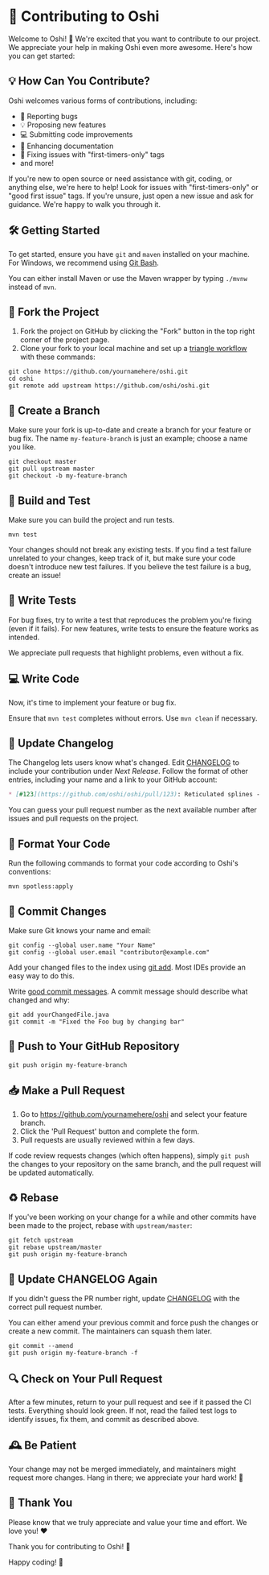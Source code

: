 # 🚀 Contributing to Oshi

Welcome to Oshi! 🎉 We're excited that you want to contribute to our project. We appreciate your help in making Oshi even more awesome. Here's how you can get started:

## 💡 How Can You Contribute?

Oshi welcomes various forms of contributions, including:

- 🐞 Reporting bugs
- 💡 Proposing new features
- 💻 Submitting code improvements
- 📖 Enhancing documentation
- 🌟 Fixing issues with "first-timers-only" tags
- and more!

If you're new to open source or need assistance with git, coding, or anything else, we're here to help! Look for issues with "first-timers-only" or "good first issue" tags. If you're unsure, just open a new issue and ask for guidance. We're happy to walk you through it.

## 🛠 Getting Started

To get started, ensure you have `git` and `maven` installed on your machine. For Windows, we recommend using [Git Bash](https://git-scm.com/downloads).

You can either install Maven or use the Maven wrapper by typing `./mvnw` instead of `mvn`.

## 🍴 Fork the Project

1. Fork the project on GitHub by clicking the "Fork" button in the top right corner of the project page.
2. Clone your fork to your local machine and set up a [triangle workflow](https://github.com/forwards/first-contributions/blob/master/additional-material/git_workflow_scenarios/keeping-your-fork-synced-with-this-repository.md) with these commands:

```shell
git clone https://github.com/yournamehere/oshi.git
cd oshi
git remote add upstream https://github.com/oshi/oshi.git
```

## 🌿 Create a Branch

Make sure your fork is up-to-date and create a branch for your feature or bug fix. The name `my-feature-branch` is just an example; choose a name you like.

```shell
git checkout master
git pull upstream master
git checkout -b my-feature-branch
```

## 🚦 Build and Test

Make sure you can build the project and run tests.

```shell
mvn test
```

Your changes should not break any existing tests. If you find a test failure unrelated to your changes, keep track of it, but make sure your code doesn't introduce new test failures. If you believe the test failure is a bug, create an issue!

## 🧪 Write Tests

For bug fixes, try to write a test that reproduces the problem you're fixing (even if it fails). For new features, write tests to ensure the feature works as intended.

We appreciate pull requests that highlight problems, even without a fix.

## 💻 Write Code

Now, it's time to implement your feature or bug fix.

Ensure that `mvn test` completes without errors. Use `mvn clean` if necessary.

## 📝 Update Changelog

The Changelog lets users know what's changed. Edit [CHANGELOG](CHANGELOG.md) to include your contribution under *Next Release*. Follow the format of other entries, including your name and a link to your GitHub account:

```markdown
* [#123](https://github.com/oshi/oshi/pull/123): Reticulated splines - [@contributor](https://github.com/contributor).
```

You can guess your pull request number as the next available number after issues and pull requests on the project.

## 🧹 Format Your Code

Run the following commands to format your code according to Oshi's conventions:

```shell
mvn spotless:apply
```

## 📜 Commit Changes

Make sure Git knows your name and email:

```shell
git config --global user.name "Your Name"
git config --global user.email "contributor@example.com"
```

Add your changed files to the index using [git add](https://git-scm.com/docs/git-add). Most IDEs provide an easy way to do this.

Write [good commit messages](https://chris.beams.io/posts/git-commit/). A commit message should describe what changed and why:

```shell
git add yourChangedFile.java
git commit -m "Fixed the Foo bug by changing bar"
```

## 🚀 Push to Your GitHub Repository

```shell
git push origin my-feature-branch
```

## 📥 Make a Pull Request

1. Go to https://github.com/yournamehere/oshi and select your feature branch.
2. Click the 'Pull Request' button and complete the form.
3. Pull requests are usually reviewed within a few days.

If code review requests changes (which often happens), simply `git push` the changes to your repository on the same branch, and the pull request will be updated automatically.

## ♻️ Rebase

If you've been working on your change for a while and other commits have been made to the project, rebase with `upstream/master`:

```shell
git fetch upstream
git rebase upstream/master
git push origin my-feature-branch
```

## 🔄 Update CHANGELOG Again

If you didn't guess the PR number right, update [CHANGELOG](CHANGELOG.md) with the correct pull request number.

You can either amend your previous commit and force push the changes or create a new commit. The maintainers can squash them later.

```shell
git commit --amend
git push origin my-feature-branch -f
```

## 🔍 Check on Your Pull Request

After a few minutes, return to your pull request and see if it passed the CI tests. Everything should look green. If not, read the failed test logs to identify issues, fix them, and commit as described above.

## 🕰 Be Patient

Your change may not be merged immediately, and maintainers might request more changes. Hang in there; we appreciate your hard work! 🙌

## 🙏 Thank You

Please know that we truly appreciate and value your time and effort. We love you! ❤️

Thank you for contributing to Oshi! 🎈

Happy coding! 🚀